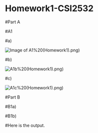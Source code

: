 # Homework1-CSI2532
#Part A

#A1

#a)

![Image of A1](https://github.com/ddesl069/Homework1-CSI2532/blob/main/part1(ER)/E-R%20A1a)%20(Homework1).png)

#b)

![A1b](https://github.com/ddesl069/Homework1-CSI2532/blob/main/part1(ER)/E-R%20A1b)%20(Homework1).png)

#c)

![A1c](https://github.com/ddesl069/Homework1-CSI2532/blob/main/part1(ER)/E-R%20A1c)%20(Homework1).png)

#Part B

#B1a)

#B1b)

#Here is the output.
